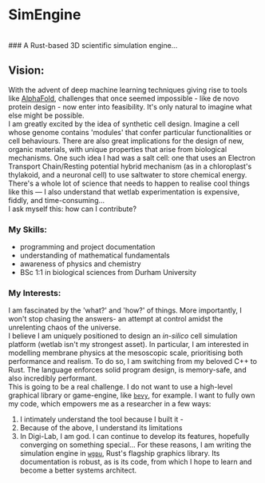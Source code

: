 # SimEngine
<br />
### A Rust-based 3D scientific simulation engine...

## Vision:
With the advent of deep machine learning techniques giving rise to tools like [AlphaFold](https://alphafold.ebi.ac.uk/), challenges that once seemed impossible - like de novo protein design - now enter into feasibility. It's only natural to imagine what else might be possible. 
<br />
I am greatly excited by the idea of synthetic cell design. Imagine a cell whose genome contains 'modules' that confer particular functionalities or cell behaviours. There are also great implications for the design of new, organic materials, with unique properties that arise from biological mechanisms. One such idea I had was a salt cell: one that uses an Electron Transport Chain/Resting potential hybrid mechanism (as in a chloroplast's thylakoid, and a neuronal cell) to use saltwater to store chemical energy. 
<br />
There's a whole lot of science that needs to happen to realise cool things like this — I also understand that wetlab experimentation is expensive, fiddly, and time-consuming...
<br />
I ask myself this: how can I contribute?
<br />
### My Skills:
- programming and project documentation
- understanding of mathematical fundamentals
- awareness of physics and chemistry
- BSc 1:1 in biological sciences from Durham University

### My Interests:
I am fascinated by the 'what?' and 'how?' of things. More importantly, I won't stop chasing the answers- an attempt at control amidst the unrelenting chaos of the universe.
<br /> 
I believe I am uniquely positioned to design an _in-silico_ cell simulation platform (wetlab isn't my strongest asset). In particular, I am interested in modelling membrane physics at the mesoscopic scale, prioritising both performance and realism. To do so, I am switching from my beloved C++ to Rust. The language enforces solid program design, is memory-safe, and also incredibly performant. 
<br />
This is going to be a real challenge. I do not want to use a high-level graphical library or game-engine, like [`bevy`](https://bevy.org/learn/book/getting-started/), for example. I want to fully own my code, which empowers me as a researcher in a few ways:
1. I intimately understand the tool because I built it -
2. Because of the above, I understand its limitations
3. In Digi-Lab, I am god. I can continue to develop its features, hopefully converging on something special...
For these reasons, I am writing the simulation engine in [`wgpu`](https://docs.rs/wgpu/latest/wgpu/), Rust's flagship graphics library. Its documentation is robust, as is its code, from which I hope to learn and become a better systems architect.
